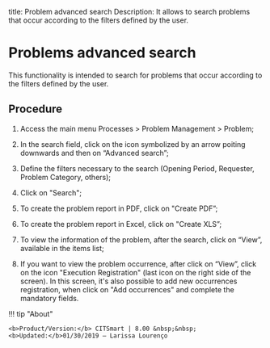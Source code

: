 title: Problem advanced search
Description: It allows to search problems that occur according to the filters defined by the user.
# Problems advanced search

This functionality is intended to search for problems that occur according to the filters defined by the user.

Procedure
------------

1.  Access the main menu Processes \>
    Problem Management \> Problem;

2.  In the search field, click on the icon symbolized by
    an arrow poiting downwards and then on
    “Advanced search”;

3.  Define the filters necessary to the search (Opening Period,
    Requester, Problem Category, others);

4.  Click on "Search";

5.  To create the problem report in PDF, click on "Create
    PDF”;

6.  To create the problem report in Excel, click on "Create
    XLS”;

7.  To view the information of the problem, after the search, click on
    “View”, available in the items list;

8.  If you want to view the problem occurrence, after click on
    “View”, click on the icon "Execution Registration" (last icon on the right
    side of the screen). In this screen, it's also possible to add new occurrences
    registration, when click on "Add occurrences" and complete the mandatory
    fields.

!!! tip "About"

    <b>Product/Version:</b> CITSmart | 8.00 &nbsp;&nbsp;
    <b>Updated:</b>01/30/2019 – Larissa Lourenço
